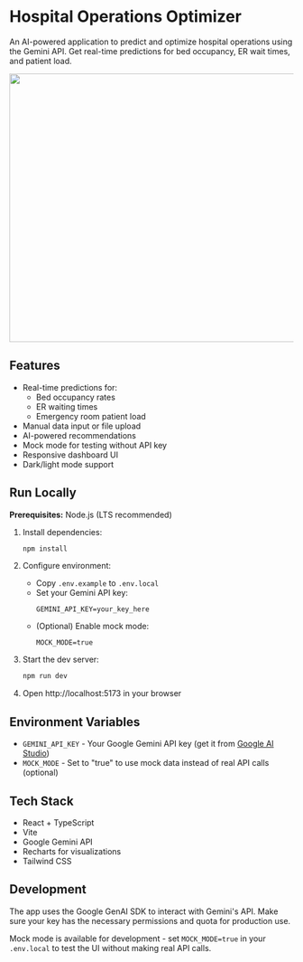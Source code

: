# Hospital Operations Optimizer

An AI-powered application to predict and optimize hospital operations using the Gemini API. Get real-time predictions for bed occupancy, ER wait times, and patient load.

<div align="center">
<img width="1200" height="475" alt="GHBanner" src="https://github.com/user-attachments/assets/0aa67016-6eaf-458a-adb2-6e31a0763ed6" />
</div>

## Features

- Real-time predictions for:
  - Bed occupancy rates
  - ER waiting times
  - Emergency room patient load
- Manual data input or file upload
- AI-powered recommendations
- Mock mode for testing without API key
- Responsive dashboard UI
- Dark/light mode support

## Run Locally

**Prerequisites:** Node.js (LTS recommended)

1. Install dependencies:
   ```bash
   npm install
   ```

2. Configure environment:
   - Copy `.env.example` to `.env.local`
   - Set your Gemini API key:
     ```
     GEMINI_API_KEY=your_key_here
     ```
   - (Optional) Enable mock mode:
     ```
     MOCK_MODE=true
     ```

3. Start the dev server:
   ```bash
   npm run dev
   ```

4. Open http://localhost:5173 in your browser

## Environment Variables

- `GEMINI_API_KEY` - Your Google Gemini API key (get it from [Google AI Studio](https://aistudio.google.com/app/apikey))
- `MOCK_MODE` - Set to "true" to use mock data instead of real API calls (optional)

## Tech Stack

- React + TypeScript
- Vite
- Google Gemini API
- Recharts for visualizations
- Tailwind CSS

## Development

The app uses the Google GenAI SDK to interact with Gemini's API. Make sure your key has the necessary permissions and quota for production use.

Mock mode is available for development - set `MOCK_MODE=true` in your `.env.local` to test the UI without making real API calls.

